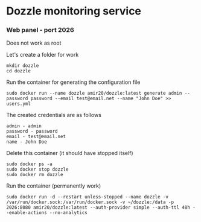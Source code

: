 # Dozzle monitoring service

### Web panel - port 2026

Does not work as root

Let's create a folder for work
```
mkdir dozzle
cd dozzle
```

Run the container for generating the configuration file
```
sudo docker run --name dozzle amir20/dozzle:latest generate admin --password password --email test@email.net --name "John Doe" >> users.yml
```

The created credentials are as follows
```
admin - admin
password - password
email - test@email.net
name - John Doe
```

Delete this container (it should have stopped itself)
```
sudo docker ps -a
sudo docker stop dozzle
sudo docker rm dozzle
```

Run the container (permanently work)
```
sudo docker run -d --restart unless-stopped --name dozzle -v /var/run/docker.sock:/var/run/docker.sock -v ~/dozzle:/data -p 2026:8080 amir20/dozzle:latest --auth-provider simple --auth-ttl 48h --enable-actions --no-analytics
```
